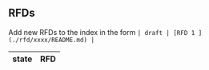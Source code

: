 
## RFDs
Add new RFDs to the index in the form
```| draft | [RFD 1 ](./rfd/xxxx/README.md) |```


| state    | RFD |
| -------- | ------------------------------------------------------------- |
